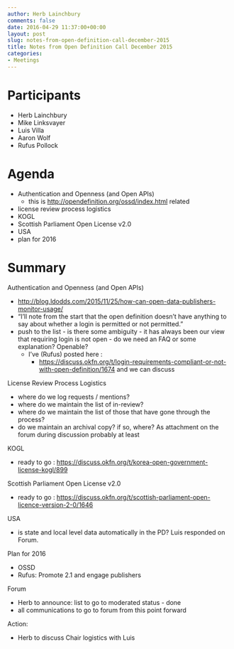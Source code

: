 ```yaml
---
author: Herb Lainchbury
comments: false
date: 2016-04-29 11:37:00+00:00
layout: post
slug: notes-from-open-definition-call-december-2015
title: Notes from Open Definition Call December 2015
categories:
- Meetings
---
```


# Participants

  * Herb Lainchbury
  * Mike Linksvayer
  * Luis Villa
  * Aaron Wolf
  * Rufus Pollock


# Agenda

  * Authentication and Openness (and Open APIs)
    * this is http://opendefinition.org/ossd/index.html related
  * license review process logistics
  * KOGL
  * Scottish Parliament Open License v2.0
  * USA
  * plan for 2016


# Summary

Authentication and Openness (and Open APIs)
  * http://blog.ldodds.com/2015/11/25/how-can-open-data-publishers-monitor-usage/
  * “I’ll note from the start that the open definition doesn’t have anything to say about whether a login is permitted or not permitted.”
  * push to the list - is there some ambiguity - it has always been our view that requiring login is not open - do we need an FAQ or some explanation?  Openable?
    * I’ve (Rufus) posted here :
      * https://discuss.okfn.org/t/login-requirements-compliant-or-not-with-open-definition/1674 and we can discuss

License Review Process Logistics
  * where do we log requests / mentions?
  * where do we maintain the list of in-review?
  * where do we maintain the list of those that have gone through the process?
  * do we maintain an archival copy?  if so, where? As attachment on the forum during discussion probably at least

KOGL
 * ready to go : https://discuss.okfn.org/t/korea-open-government-license-kogl/899

Scottish Parliament Open License v2.0
 * ready to go : https://discuss.okfn.org/t/scottish-parliament-open-licence-version-2-0/1646

USA
 * is state and local level data automatically in the PD?  Luis responded on Forum.

Plan for 2016
 * OSSD
 * Rufus: Promote 2.1 and engage publishers

Forum
 * Herb to announce: list to go to moderated status - done
 * all communications to go to forum from this point forward

Action:
 * Herb to discuss Chair logistics with Luis

